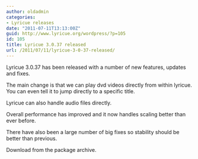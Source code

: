```yaml
---
author: oldadmin
categories:
- Lyricue releases
date: "2011-07-11T13:13:00Z"
guid: http://www.lyricue.org/wordpress/?p=105
id: 105
title: Lyricue 3.0.37 released
url: /2011/07/11/lyricue-3-0-37-released/
---
```


Lyricue 3.0.37 has been released with a number of new features, updates and fixes.

The main change is that we can play dvd videos directly from within lyricue. You can even tell it to jump directly to a specific title.

Lyricue can also handle audio files directly.

Overall performance has improved and it now handles scaling better than ever before.

There have also been a large number of big fixes so stability should be better than previous.

Download from the package archive.
